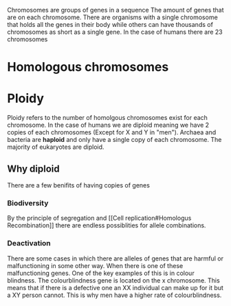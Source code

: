 Chromosomes are groups of genes in a sequence
The amount of genes that are on each chromosome. There are organisms with a single chromosome that holds all the genes in their body while others can have thousands of chromosomes as short as a single gene.
In the case of humans there are 23 chromosomes


# Homologous chromosomes

# Ploidy
Ploidy refers to the number of homolgous chromosomes exist for each chromosome. In the case of humans we are diploid meaning we have 2 copies of each chromosomes (Except for X and Y in "men").  Archaea and bacteria are **haploid** and only have a single copy of each chromosome. The majority of eukaryotes are diploid.
## Why diploid
There are a few benifits of having copies of genes
### Biodiversity
By the principle of segregation and [[Cell replication#Homologus Recombination]] there are endless possiblities for allele combinations.

### Deactivation
There are some cases in which there are alleles of genes that are harmful or malfunctioning in some other way. When there is one of these malfunctioning genes. 
One of the key examples of this is in colour blindness. The colourblindness gene is located on the x chromosome. This means that if there is a defective one an XX individual can make up for it but a XY person cannot. This is why men have a higher rate of colourblindness.

